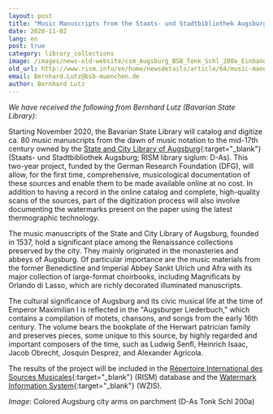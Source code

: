 ```yaml
---
layout: post
title: "Music Manuscripts from the Staats- und Stadtbibliothek Augsburg to the Mid-17th Century: Cataloging, Digitizing, and Watermark Thermography"
date: 2020-11-02
lang: en
post: true
category: library_collections
image: /images/news-old-website/csm_Augsburg_BSB_Tonk_Schl_200a_Einband_Wappen_df51db4059.jpg
old_url: http://www.rism.info/en/home/newsdetails/article/64/music-manuscripts-from-the-staats-und-stadtbibliothek-augsburg-to-the-mid-17th-century-cataloging.html?tx_ttnews[year]=2020&tx_ttnews[month]=07&cHash=2c35ed651a8f6fdd39f8b53b744ccab2
email: Bernhard.Lutz@bsb-muenchen.de
author: Bernhard Lutz
---
```



_We have received the following from Bernhard Lutz (Bavarian State Library):_

Starting November 2020, the Bavarian State Library will catalog and digitize ca. 80 music manuscripts from the dawn of music notation to the mid-17th century owned by the [State and City Library of Augsburg](https://www.sustb-augsburg.de/){:target="_blank"} (Staats- und Stadtbibliothek Augsburg; RISM library siglum: D-As). This two-year project, funded by the German Research Foundation (DFG), will allow, for the first time, comprehensive, musicological documentation of these sources and enable them to be made available online at no cost. In addition to having a record in the online catalog and complete, high-quality scans of the sources, part of the digitization process will also involve documenting the watermarks present on the paper using the latest thermographic technology.

The music manuscripts of the State and City Library of Augsburg, founded in 1537, hold a significant place among the Renaissance collections preserved by the city. They mainly originated in the monasteries and abbeys of Augsburg. Of particular importance are the music materials from the former Benedictine and Imperial Abbey Sankt Ulrich und Afra with its major collection of large-format choirbooks, including Magnificats by Orlando di Lasso, which are richly decorated illuminated manuscripts.

The cultural significance of Augsburg and its civic musical life at the time of Emperor Maximilian I is reflected in the "Augsburger Liederbuch," which contains a compilation of motets, chansons, and songs from the early 16th century. The volume bears the bookplate of the Herwart patrician family and preserves pieces, some unique to this source, by highly regarded and important composers of the time, such as Ludwig Senfl, Heinrich Isaac, Jacob Obrecht, Josquin Desprez, and Alexander Agricola.

The results of the project will be included in the [Répertoire International des Sources Musicales](https://opac.rism.info/search?View=rism&siglum=D-As){:target="_blank"} (RISM) database and the [Watermark Information System](https://www.wasserzeichen-online.de/){:target="_blank"} (WZIS).



_Image_: Colored Augsburg city arms on parchment (D-As Tonk Schl 200a)

